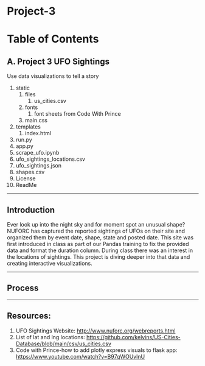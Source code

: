 # Project-3

# Table of Contents

## A. Project 3 UFO Sightings
Use data visualizations to tell a story

1. static
    1. files
       1. us_cities.csv
    2. fonts
       1. font sheets from Code With Prince
    3. main.css
2. templates
    1. index.html
3. run.py
4. app.py
5. scrape_ufo.ipynb
6. ufo_sightings_locations.csv
7. ufo_sightings.json
8. shapes.csv
9. License
10. ReadMe

-----------
## Introduction

  Ever look up into the night sky and for moment spot an unusual shape? NUFORC has captured the reported sightings of UFOs on their site and organized them by event date, shape, state and posted date. This site was first introduced in class as part of our Pandas training to fix the provided data and format the duration column. During class there was an interest in the locations of sightings. This project is diving deeper into that data and creating interactive visualizations.

-----------
## Process
-----------

## Resources:
1. UFO Sightings Website: http://www.nuforc.org/webreports.html
2. List of lat and lng locations: https://github.com/kelvins/US-Cities-Database/blob/main/csv/us_cities.csv
3. Code with Prince-how to add plotly express visuals to flask app: https://www.youtube.com/watch?v=B97qWOUvlnU

